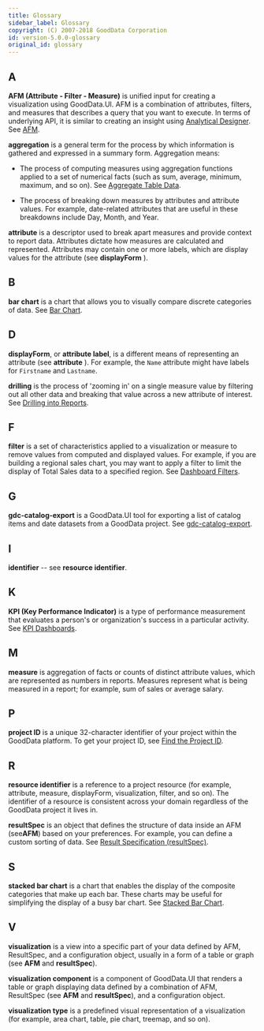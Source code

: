 ```yaml
---
title: Glossary
sidebar_label: Glossary
copyright: (C) 2007-2018 GoodData Corporation
id: version-5.0.0-glossary
original_id: glossary
---
```


## A

**AFM \(Attribute - Filter - Measure\)** is unified input for creating a visualization using GoodData.UI. AFM is a combination of attributes, filters, and measures that describes a query that you want to execute. In terms of underlying API, it is similar to creating an insight using [Analytical Designer](https://help.gooddata.com/display/doc/Create+an+Insight+with+Analytical+Designer). 
See [AFM](afm.md).

**aggregation** is a general term for the process by which information is gathered and expressed in a summary form. Aggregation means:

* The process of computing measures using aggregation functions applied to a set of numerical facts \(such as sum, average, minimum, maximum, and so on\). See [Aggregate Table Data](https://help.gooddata.com/display/doc/Aggregate+Table+Data).

* The process of breaking down measures by attributes and attribute values. For example, date-related attributes that are useful in these breakdowns include Day, Month, and Year.

**attribute** is a descriptor used to break apart measures and provide context to report data. Attributes dictate how measures are calculated and represented. Attributes may contain one or more labels, which are display values for the attribute \(see **displayForm** \).

## B

**bar chart** is a chart that allows you to visually compare discrete categories of data. See [Bar Chart](bar_chart_component.md).

## D

**displayForm**, or **attribute label**, is a different means of representing an attribute \(see **attribute** \). For example, the `Name` attribute might have labels for `Firstname` and `Lastname`.

**drilling** is the process of 'zooming in' on a single measure value by filtering out all other data and breaking that value across a new attribute of interest. See [Drilling into Reports](https://help.gooddata.com/display/doc/Drilling+into+Reports).

## F

**filter** is a set of characteristics applied to a visualization or measure to remove values from computed and displayed values. For example, if you are building a regional sales chart, you may want to apply a filter to limit the display of Total Sales data to a specified region. See [Dashboard Filters](https://help.gooddata.com/display/doc/Dashboard+Filters).

## G

**gdc-catalog-export** is a GoodData.UI tool for exporting a list of catalog items and date datasets from a GoodData project. See [gdc-catalog-export](gdc-catalog-export.md).

## I

**identifier** -- see **resource identifier**.

## K

**KPI \(Key Performance Indicator\)** is a type of performance measurement that evaluates a person's or organization's success in a particular activity. See [KPI Dashboards](https://help.gooddata.com/display/doc/KPI+Dashboards).

## M

**measure** is aggregation of facts or counts of distinct attribute values, which are represented as numbers in reports. Measures represent what is being measured in a report; for example, sum of sales or average salary.

## P

**project ID** is a unique 32-character identifier of your project within the GoodData platform. To get your project ID, see [Find the Project ID](https://help.gooddata.com/display/doc/Find+the+Project+ID).

## R

**resource identifier** is a reference to a project resource (for example, attribute, measure, displayForm, visualization, filter, and so on). The identifier of a resource is consistent across your domain regardless of the GoodData project it lives in.

**resultSpec** is an object that defines the structure of data inside an AFM \(see**AFM**\) based on your preferences. For example, you can define a custom sorting of data. See [Result Specification \(resultSpec\)](result_specification.md).

## S

**stacked bar chart** is a chart that enables the display of the composite categories that make up each bar. These charts may be useful for simplifying the display of a busy bar chart. See [Stacked Bar Chart](https://help.gooddata.com/display/doc/Stacked+Bar+Chart+in+Report+Editor).

## V

**visualization** is a view into a specific part of your data defined by AFM, ResultSpec, and a configuration object, usually in a form of a table or graph \(see **AFM** and **resultSpec**\).

**visualization component** is a component of GoodData.UI that renders a table or graph displaying data defined by a combination of AFM, ResultSpec \(see **AFM** and **resultSpec**\), and a configuration object.

**visualization type** is a predefined visual representation of a visualization (for example, area chart, table, pie chart, treemap, and so on).
